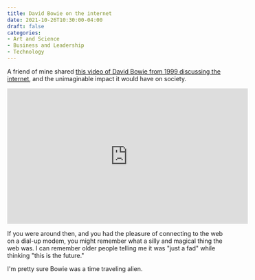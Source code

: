 ```yaml
---
title: David Bowie on the internet
date: 2021-10-26T10:30:00-04:00
draft: false
categories:
- Art and Science
- Business and Leadership
- Technology
---
```


A friend of mine shared [this video of David Bowie from 1999 discussing the internet](https://www.youtube.com/watch?v=JPpiYG9_058), and the unimaginable impact it would have on society.

<div class="fluid-vids"><iframe width="560" height="315" src="https://www.youtube.com/embed/JPpiYG9_058" title="YouTube video player" frameborder="0" allow="accelerometer; autoplay; clipboard-write; encrypted-media; gyroscope; picture-in-picture" allowfullscreen></iframe></div>

If you were around then, and you had the pleasure of connecting to the web on a dial-up modem, you might remember what a silly and magical thing the web was. I can remember older people telling me it was "just a fad" while thinking "this is the future."

I'm pretty sure Bowie was a time traveling alien.